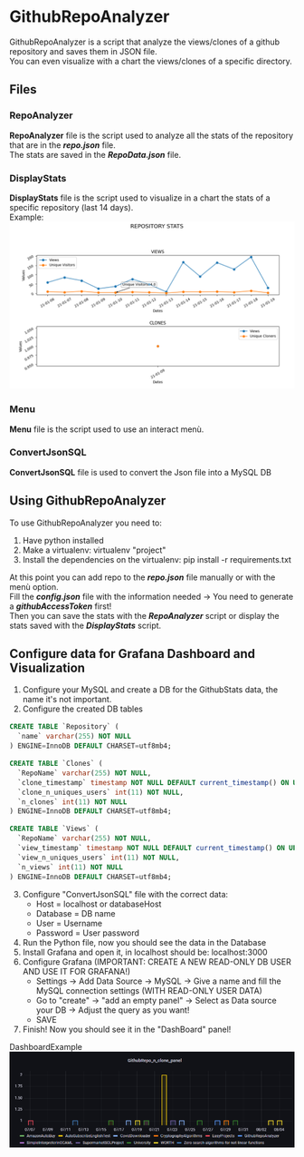 # GithubRepoAnalyzer
GithubRepoAnalyzer is a script that analyze the views/clones of a github repository and saves them in JSON file. <br>
You can even visualize with a chart the views/clones of a specific directory.

## Files
### RepoAnalyzer
**RepoAnalyzer** file is the script used to analyze all the stats of the repository that are in the **_repo.json_** file. <br>
The stats are saved in the **_RepoData.json_** file.

### DisplayStats
**DisplayStats** file is the script used to visualize in a chart the stats of a specific repository (last 14 days). <br>
Example: <br>
![Stats Example](./Images/StatsExample.png)

### Menu
**Menu** file is the script used to use an interact menù.

### ConvertJsonSQL
**ConvertJsonSQL** file is used to convert the Json file into a MySQL DB

## Using GithubRepoAnalyzer
To use GithubRepoAnalyzer you need to:
1) Have python installed
2) Make a virtualenv: virtualenv "project"
3) Install the dependencies on the virtualenv: pip install -r requirements.txt

At this point you can add repo to the **_repo.json_** file manually or with the menù option. <br>
Fill the **_config.json_** file with the information needed -> You need to generate a **_githubAccessToken_** first! <br>
Then you can save the stats with the **_RepoAnalyzer_** script or display the stats saved with the **_DisplayStats_** script. 

## Configure data for Grafana Dashboard and Visualization
1) Configure your MySQL and create a DB for the GithubStats data, the name it's not important.
2) Configure the created DB tables
~~~~sql
CREATE TABLE `Repository` (
  `name` varchar(255) NOT NULL
) ENGINE=InnoDB DEFAULT CHARSET=utf8mb4;
~~~~

~~~~sql
CREATE TABLE `Clones` (
  `RepoName` varchar(255) NOT NULL,
  `clone_timestamp` timestamp NOT NULL DEFAULT current_timestamp() ON UPDATE current_timestamp(),
  `clone_n_uniques_users` int(11) NOT NULL,
  `n_clones` int(11) NOT NULL
) ENGINE=InnoDB DEFAULT CHARSET=utf8mb4;
~~~~

~~~~sql
CREATE TABLE `Views` (
  `RepoName` varchar(255) NOT NULL,
  `view_timestamp` timestamp NOT NULL DEFAULT current_timestamp() ON UPDATE current_timestamp(),
  `view_n_uniques_users` int(11) NOT NULL,
  `n_views` int(11) NOT NULL
) ENGINE=InnoDB DEFAULT CHARSET=utf8mb4;
~~~~

3) Configure "ConvertJsonSQL" file with the correct data:
    - Host = localhost or databaseHost
    - Database = DB name
    - User = Username
    - Password = User password
4) Run the Python file, now you should see the data in the Database
5) Install Grafana and open it, in localhost should be: localhost:3000
6) Configure Grafana (IMPORTANT: CREATE A NEW READ-ONLY DB USER AND USE IT FOR GRAFANA!)
    - Settings -> Add Data Source -> MySQL -> Give a name and fill the MySQL connection settings (WITH READ-ONLY USER DATA)
    - Go to "create" -> "add an empty panel" -> Select as Data source your DB -> Adjust the query as you want!
    - SAVE
7) Finish! Now you should see it in the "DashBoard" panel! 

DashboardExample
![DashBoardExample](./Images/DataDashboardExample.png)